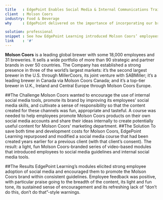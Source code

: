 ```yaml
---
title   : EdgePoint Enables Social Media & Internal Communications Training
client  : Molson Coors
industry: Food & Beverage
why     : EdgePoint delivered on the importance of incorporating our brands and products in all levels of the project from audio to each visual element.

solution: professional
snippet : See how EdgePoint Learning introduced Molson Coors’ employees to the Company’s social media guidelines and internal social media tools.
link    : '#'
---
```


**Molson Coors** is a leading global brewer with some 18,000 employees and 31 breweries. It sells a wide portfolio of more than 90 strategic and partner brands in over 50 countries. The Company has established a strong presence in three of the world’s largest markets: it’s the second largest brewer in the U.S. through MillerCoors, its joint venture with SABMiller; it’s a leading brewer in Canada via Molson Coors Canada; and it’s a top-tier brewer in U.K., Ireland and Central Europe through Molson Coors Europe.

##The Challenge
Molson Coors wanted to encourage the use of internal social media tools, promote its brand by improving its employees’ social media skills, and cultivate a sense of responsibility so that the content created for these channels was fun, appropriate and tasteful. A course was needed to help employees promote Molson Coors products on their own social media accounts and share their ideas internally to create potentially useful content for Molson Coors’ marketing department.
##The Solution
To save both time and development costs for Molson Coors, EdgePoint Learning repurposed and modified a social media course that had been created years earlier for a previous client (with that client’s consent). The result: a light, fun Molson Coors-branded series of video-based modules that introduced employees to social media guidelines and internal social media tools.

##The Results
EdgePoint Learning’s modules elicited strong employee adoption of social media and encouraged them to promote the Molson Coors brand within consistent guidelines. Employee feedback was positive, with particular praise going to the breadth of the content, its light and fun tone, its sustained sense of encouragement and its refreshing lack of “don’t do this, don’t do that”-style warnings.
